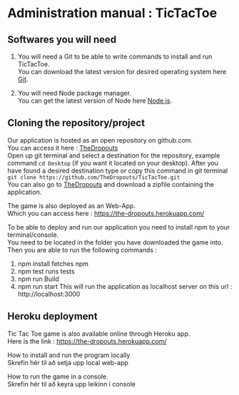 # Administration manual : TicTacToe

## Softwares you will need

1. You will need a Git to be able to write commands to install and run TicTacToe.<br/>
You can download the latest version for desired operating system here [Git](https://git-scm.com/downloads).

2. You will need Node package manager.<br/>
You can get the latest version of Node here [Node.js](https://nodejs.org/en/).

## Cloning the repository/project

Our application is hosted as an open repository on github.com. <br/>
You can access it here : [TheDropouts](https://github.com/TheDropouts)<br/>
Open up git terminal and select a destination for the repository, example command `cd Desktop` (if you want it located on your desktop).
After you have found a desired destination type or copy this command in git terminal `git clone https://github.com/TheDropouts/TicTacToe.git`<br/>
You can also go to [TheDropouts](https://github.com/TheDropouts) and download a zipfile 
containing the application.



The game is also deployed as an Web-App. <br/>
Which you can access here : https://the-dropouts.herokuapp.com/

To be able to deploy and run our application you need to install npm to your terminal/console.<br/>
You need to be located in the folder you have downloaded the game into.<br/>
Then you are able to run the following commands : <br/>
1. npm install        fetches npm
2. npm test           runs tests 
3. npm run Build 
4. npm run start
This will run the application as localhost server on this url :<br/>
http://localhost:3000 <br/>


## Heroku deployment
Tic Tac Toe game is also available online through Heroku app. <br/>
Here is the link : https://the-dropouts.herokuapp.com/


How to install and run the program locally <br/>
Skrefin hér til að setja upp local web-app


How to run the game in a console. <br/>
Skrefin hér til að keyra upp leikinn í console
